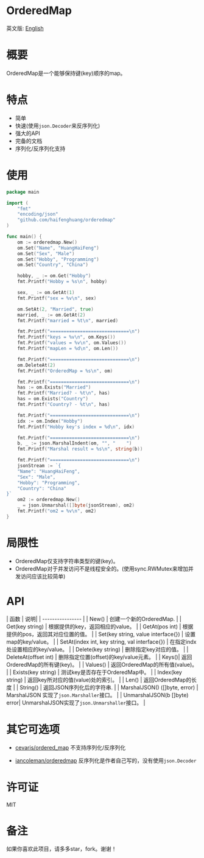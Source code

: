 # OrderedMap

英文版: [English](README.md)

# 概要

OrderedMap是一个能够保持键(key)顺序的map。

# 特点

* 简单
* 快速(使用`json.Decoder`来反序列化)
* 强大的API
* 完备的文档
* 序列化/反序列化支持

# 使用

```go
package main

import (
    "fmt"
    "encoding/json"
    "github.com/haifenghuang/orderedmap"
)

func main() {
    om := orderedmap.New()
    om.Set("Name", "HuangHaiFeng")
    om.Set("Sex", "Male")
    om.Set("Hobby", "Programming")
    om.Set("Country", "China")

    hobby, _ := om.Get("Hobby")
    fmt.Printf("Hobby = %s\n", hobby)

    sex, _ := om.GetAt(1)
    fmt.Printf("sex = %v\n", sex)

    om.SetAt(2, "Married", true)
    married, _ := om.GetAt(2)
    fmt.Printf("married = %t\n", married)

    fmt.Printf("=============================\n")
    fmt.Printf("keys = %v\n", om.Keys())
    fmt.Printf("values = %v\n", om.Values())
    fmt.Printf("mapLen = %d\n", om.Len())

    fmt.Printf("=============================\n")
    om.DeleteAt(2)
    fmt.Printf("OrderedMap = %s\n", om)

    fmt.Printf("=============================\n")
    has := om.Exists("Married")
    fmt.Printf("Married? - %t\n", has)
    has = om.Exists("Country")
    fmt.Printf("Country? - %t\n", has)

    fmt.Printf("=============================\n")
    idx := om.Index("Hobby")
    fmt.Printf("Hobby key's index = %d\n", idx)

    fmt.Printf("=============================\n")
    b, _ := json.MarshalIndent(om, "", "    ")
    fmt.Printf("Marshal result = %s\n", string(b))

    fmt.Printf("=============================\n")
    jsonStream := `{
    "Name": "HuangHaiFeng",
    "Sex": "Male",
    "Hobby": "Programming",
    "Country": "China"
}`
    om2 := orderedmap.New()
    _ = json.Unmarshal([]byte(jsonStream), om2)
    fmt.Printf("om2 = %v\n", om2)
}
```

# 局限性

* OrderedMap仅支持字符串类型的键(key)。
* OrderedMap对于并发访问不是线程安全的。(使用sync.RWMutex来增加并发访问应该比较简单)

# API

| 函数 | 说明|
| ---------------- |
| New()  | 创建一个新的OrderedMap. |
| Get(key string)  | 根据提供的key，返回相应的value。 |
| GetAt(pos int)   | 根据提供的pos，返回其对应位置的值。 |
| Set(key string, value interface{}) | 设置map的key/value。 |
| SetAt(index int, key string, val interface{}) | 在指定indx处设置相应的key/value。 |
| Delete(key string) | 删除指定key对应的值。 |
| DeleteAt(offset int) | 删除指定位置(offset)的key/value元素。 |
| Keys()| 返回OrderedMap的所有键(key)。 |
| Values() | 返回OrderedMap的所有值(value)。 |
| Exists(key string) | 测试key是否存在于OrderedMap中。 |
| Index(key string) | 返回key所对应的值(value)处的索引。 |
| Len() | 返回OrderedMap的长度 |
| String() | 返回JSON序列化后的字符串. |
| MarshalJSON() ([]byte, error) | MarshalJSON 实现了`json.Marshaller`接口。 |
| UnmarshalJSON(b []byte) error| UnmarshalJSON实现了`json.Unmarshaller`接口。 |


# 其它可选项

* [cevaris/ordered_map](https://github.com/cevaris/ordered_map)
不支持序列化/反序列化

* [iancoleman/orderedmap](https://github.com/iancoleman/orderedmap)
反序列化是作者自己写的，没有使用`json.Decoder`

# 许可证

MIT

# 备注

如果你喜欢此项目，请多多star，fork。谢谢！

